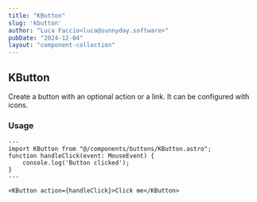 ```yaml
---
title: "KButton"
slug: 'kbutton'
author: "Luca Faccio<luca@sunnyday.software>"
pubDate: "2024-12-04"
layout: "component-collection"
---
```


## KButton

Create a button with an optional action or a link. It can be configured with icons.

### Usage

```astro
---
import KButton from "@/components/buttons/KButton.astro";
function handleClick(event: MouseEvent) {
    console.log('Button clicked');
}
---

<KButton action={handleClick}>Click me</KButton>

```
